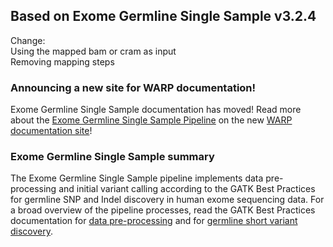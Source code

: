 
## Based on Exome Germline Single Sample v3.2.4

Change:\
Using the mapped bam or cram as input \
Removing mapping steps 

### Announcing a new site for WARP documentation!
Exome Germline Single Sample documentation has moved! Read more about the [Exome Germline Single Sample Pipeline](https://broadinstitute.github.io/warp/docs/Pipelines/Exome_Germline_Single_Sample_Pipeline/README) on the new [WARP documentation site](https://broadinstitute.github.io/warp/)!

### Exome Germline Single Sample summary
The Exome Germline Single Sample pipeline implements data pre-processing and initial variant calling according to the GATK Best Practices for germline SNP and Indel discovery in human exome sequencing data. For a broad overview of the pipeline processes, read the GATK Best Practices documentation for [data pre-processing](https://gatk.broadinstitute.org/hc/en-us/articles/360035535912) and for [germline short variant discovery](https://gatk.broadinstitute.org/hc/en-us/articles/360035535932).
